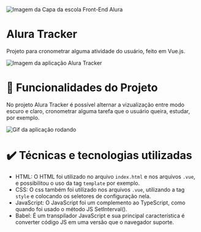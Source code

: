 ![Imagem da Capa da escola Front-End Alura](https://github.com/Muniz94/Mochila/assets/145066504/450b693f-22fc-4607-9cec-e1f969349968)
# Alura Tracker
Projeto para cronometrar alguma atividade do usuário, feito em Vue.js.

![Imagem da aplicação Alura Tracker](https://github.com/Muniz94/Alura-Tracker/assets/145066504/75a15d0e-1a89-4eb2-8b76-f9623c033a9f)

# 🔨 Funcionalidades do Projeto 
No projeto Alura Tracker é possível alternar a vizualização entre modo escuro e claro, cronometrar alguma tarefa que o usuário queira,
estudar, por exemplo.

![Gif da aplicação rodando](https://github.com/Muniz94/Alura-Tracker/assets/145066504/e12ca55f-aca7-4e4d-982f-a85c6be859e6)

# ✔️ Técnicas e tecnologias utilizadas
- HTML: O HTML foi utilizado no arquivo `index.html` e nos arquivos `.vue`, e possibilitou o uso da tag `template` por exemplo.
- CSS: O css também foi utilizado nos arquivos `.vue`, utilizando a tag `style` e colocando os seletores de configuração nela.
- JavaScript: O JavaScript foi um complemento ao TypeScript, como quando foi usado o método JS SetInterval().
- Babel: É um transpilador JavaScript e sua principal característica é converter código JS em uma versão que o navegador suporte.


